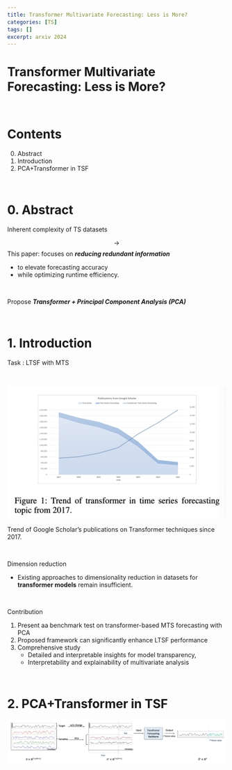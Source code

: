 ```yaml
---
title: Transformer Multivariate Forecasting: Less is More?
categories: [TS]
tags: []
excerpt: arxiv 2024
---
```


<script src="https://cdn.mathjax.org/mathjax/latest/MathJax.js?config=TeX-AMS-MML_HTMLorMML" type="text/javascript"></script>

# Transformer Multivariate Forecasting: Less is More?

<br>

# Contents

0. Abstract
1. Introduction
2. PCA+Transformer in TSF



<br>

# 0. Abstract

Inherent complexity of TS datasets

$$\rightarrow$$ This paper: focuses on ***reducing redundant information***

- to elevate forecasting accuracy 
- while optimizing runtime efficiency. 

<br>

Propose ***Transformer + Principal Component Analysis (PCA)*** 

<br>

# 1. Introduction

Task : LTSF with MTS

<br>

![figure2](/assets/img/ts2/img125.png)

Trend of Google Scholar’s publications on Transformer techniques since 2017. 

<br>

Dimension reduction

- Existing approaches to dimensionality reduction in datasets for **transformer models** remain insufficient.

<br>

Contribution

1. Present aa benchmark test on transformer-based MTS forecasting with PCA
2. Proposed framework can significantly enhance LTSF performance
3. Comprehensive study 
   - Detailed and interpretable insights for model transparency, 
   - Interpretability and explainability of multivariate analysis 

<br>

# 2. PCA+Transformer in TSF

![figure2](/assets/img/ts2/img126.png)

<br>

